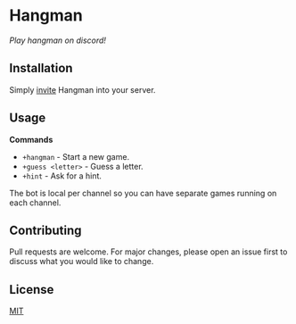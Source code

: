 # Hangman
*Play hangman on discord!*

## Installation
Simply [invite](https://discordapp.com/oauth2/authorize?client_id=596961849766051850&scope=bot&permissions=67584) Hangman into your server.

## Usage

**Commands**
* `+hangman` - Start a new game.
* `+guess <letter>` - Guess a letter.
* `+hint` - Ask for a hint.

The bot is local per channel so you can have separate games running on each channel.

## Contributing
Pull requests are welcome. For major changes, please open an issue first to discuss what you would like to change.

## License
[MIT](https://choosealicense.com/licenses/mit/)
